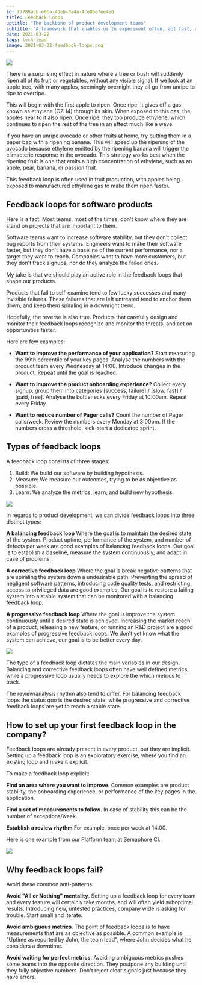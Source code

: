 ```yaml
---
id: f7788acb-e6ba-43eb-9a4a-4ce86e7ee4e0
title: Feedback Loops
uptitle: "The backbone of product development teams"
subtitle: "A framework that enables us to experiment often, act fast, and to make <br>high-quality decisions independently."
date: 2021-03-22
tags: tech-lead
image: 2021-03-22-feedback-loops.png
---
```


<img src="https://www.homesciencetools.com/content/images/assets/FruitRipenStep4.jpg">

There is a surprising effect in nature where a tree or bush will suddenly ripen
all of its fruit or vegetables, without any visible signal. If we look at an
apple tree, with many apples, seemingly overnight they all go from unripe to
ripe to overripe.

This will begin with the first apple to ripen. Once ripe, it gives off a gas
known as ethylene (C2H4) through its skin. When exposed to this gas, the apples
near to it also ripen. Once ripe, they too produce ethylene, which continues to
ripen the rest of the tree in an effect much like a wave.

If you have an unripe avocado or other fruits at home, try putting them in a
paper bag with a ripening banana. This will speed up the ripening of the avocado
because ethylene emitted by the ripening banana will trigger the climacteric
response in the avocado. This strategy works best when the ripening fruit is one
that emits a high concentration of ethylene, such as an apple, pear, banana,
or passion fruit.

This feedback loop is often used in fruit production, with apples being exposed
to manufactured ethylene gas to make them ripen faster.

## Feedback loops for software products

Here is a fact: Most teams, most of the times, don't know where they are
stand on projects that are important to them.

Software teams want to increase software stability, but they don't collect bug
reports from their systems. Engineers want to make their software faster, but
they don't have a baseline of the current performance, nor a target they want to
reach. Companies want to have more customers, but they don't track signups, nor
do they analyze the failed ones.

My take is that we should play an active role in the feedback loops that shape
our products.

Products that fail to self-examine tend to few lucky successes and many
invisible failures. These failures that are left untreated tend to anchor them
down, and keep them spiraling in a downright trend.

Hopefully, the reverse is also true. Products that carefully design and
monitor their feedback loops recognize and monitor the threats, and act on
opportunities faster.

Here are few examples:

- **Want to improve the performance of your application?** Start measuring the
  99th percentile of your key pages. Analyse the numbers with the product team
  every Wednesday at 14:00. Introduce changes in the product. Repeat until the
  goal is reached.

- **Want to improve the product onboarding experience?** Collect every signup,
  group them into categories [success, failure] / [slow, fast] / [paid, free].
  Analyse the bottlenecks every Friday at 10:00am. Repeat every Friday.

- **Want to reduce number of Pager calls?** Count the number of Pager calls/week.
  Review the numbers every Monday at 3:00pm. If the numbers cross a threshold,
  kick-start a dedicated sprint.

## Types of feedback loops

A feedback loop consists of three stages:

1. Build: We build our software by building hypothesis.
2. Measure: We measure our outcomes, trying to be as objective as possible.
3. Learn: We analyze the metrics, learn, and build new hypothesis.

<img src="/images/2021-03-22-feedback-loops.png">

In regards to product development, we can divide feedback loops into three
distinct types:

**A balancing feedback loop** Where the goal is to maintain the desired state
of the system. Product uptime, performance of the system, and number of defects
per week are good examples of balancing feedback loops. Our goal is to establish
a baseline, measure the system continuously, and adapt in case of problems.

**A corrective feedback loop** Where the goal is break negative patterns that
are spiraling the system down a undesirable path. Preventing the spread of
negligent software patterns, introducing code quality tests, and restricting
access to privileged data are good examples. Our goal is to restore a failing
system into a stable system that can be monitored with a balancing feedback
loop.

**A progressive feedback loop** Where the goal is improve the system
continuously until a desired state is achieved. Increasing the market reach of
a product, releasing a new feature, or running an R&D project are a good
examples of progressive feedback loops. We don't yet know what the system can
achieve, our goal is to be better every day.

<img src="/images/2021-03-22-feedback-loop-types.png">

The type of a feedback loop dictates the main variables in our design. Balancing
and corrective feedback loops often have well defined metrics, while a
progressive loop usually needs to explore the which metrics to track.

The review/analysis rhythm also tend to differ. For balancing feedback loops the
status quo is the desired state, while progressive and corrective feedback loops
are yet to reach a stable state.

## How to set up your first feedback loop in the company?

Feedback loops are already present in every product, but they are implicit.
Setting up a feedback loop is an exploratory exercise, where you find an
existing loop and make it explicit.

To make a feedback loop explicit:

**Find an area where you want to improve**. Common examples are product
    stability, the onboarding experience, or performance of the key pages in the
    application.

**Find a set of measurements to follow**. In case of stability this can be
    the number of exceptions/week.

**Establish a review rhythm** For example, once per week at 14:00.

Here is one example from our Platform team at Semaphore CI.

<img src="/images/2021-03-22-feedback-loop-rhythm.png" style="max-width: 60%; margin: auto;">

## Why feedback loops fail?

Avoid these common anti-patterns:

**Avoid "All or Nothing" mentality**. Setting up a feedback loop for every
    team and every feature will certainly take months, and will often yield
    suboptimal results. Introducing new, untested practices, company wide is
    asking for trouble. Start small and iterate.

**Avoid ambiguous metrics**. The point of feedback loops is to have
    measurements that are as objective as possible. A common example is "Uptime
    as reported by John, the team lead", where John decides what he considers a
    downtime.

**Avoid waiting for perfect metrics**. Avoiding ambiguous metrics pushes some
    teams into the opposite direction. They postpone any building until they
    fully objective numbers. Don't reject clear signals just because they have
    errors.
